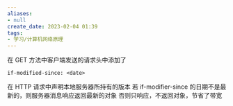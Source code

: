 ```yaml
---
aliases:
- null
create_date: 2023-02-04 01:39
tags:
- 学习/计算机网络原理
---
```

在 GET 方法中客户端发送的请求头中添加了
```
if-modified-since: <date>
```
在 HTTP 请求中声明本地服务器所持有的版本
若 if-modifier-since 的日期不是最新的，则服务器消息响应返回最新的对象
否则只响应，不返回对象，节省了带宽

